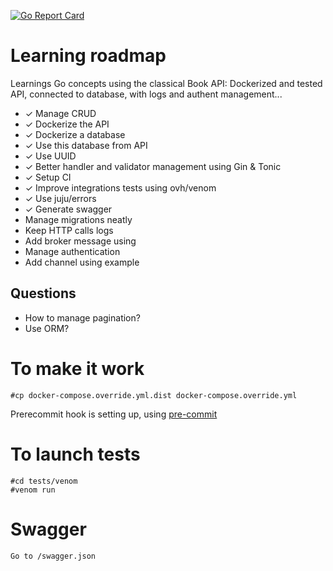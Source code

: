 [![Go Report Card](https://goreportcard.com/badge/github.com/ThomasCaud/restful-api-go)](https://goreportcard.com/report/github.com/ThomasCaud/restful-api-go)

# Learning roadmap
Learnings Go concepts using the classical Book API: Dockerized and tested API, connected to database, with logs and authent management...

- ✓ Manage CRUD
- ✓ Dockerize the API
- ✓ Dockerize a database
- ✓ Use this database from API
- ✓ Use UUID
- ✓ Better handler and validator management using Gin & Tonic
- ✓ Setup CI
- ✓ Improve integrations tests using ovh/venom
- ✓ Use juju/errors
- ✓ Generate swagger
- Manage migrations neatly
- Keep HTTP calls logs
- Add broker message using
- Manage authentication
- Add channel using example

## Questions
- How to manage pagination?
- Use ORM?

# To make it work
```
#cp docker-compose.override.yml.dist docker-compose.override.yml
```
Prerecommit hook is setting up, using [pre-commit](https://pre-commit.com/)


# To launch tests
```
#cd tests/venom
#venom run
```

# Swagger
```
Go to /swagger.json
```